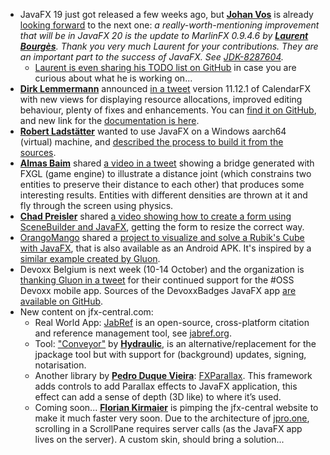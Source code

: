 * JavaFX 19 just got released a few weeks ago, but [**Johan Vos**](https://twitter.com/johanvos) is already [looking forward](https://twitter.com/johanvos/status/1575159889994911744?t=PJn2au0k_icq2qseeLVOXA&s=09) to the next one: *a really-worth-mentioning improvement that will be in JavaFX 20 is the update to MarlinFX 0.9.4.6 by [**Laurent Bourgès**](https://twitter.com/laurent_bourges). Thank you very much Laurent for your contributions. They are an important part to the success of JavaFX. See [JDK-8287604](https://bugs.openjdk.org/browse/JDK-8287604).*
  * [Laurent is even sharing his TODO list on GitHub](https://github.com/users/bourgesl/projects/1/views/1) in case you are curious about what he is working on... 
* [**Dirk Lemmermann**](https://twitter.com/dlemmermann) announced [in a tweet](https://twitter.com/dlemmermann/status/1576974458761486338) version 11.12.1 of CalendarFX with new views for displaying resource allocations, improved editing behaviour, plenty of fixes and enhancements. You can [find it on GitHub](https://github.com/dlsc-software-consulting-gmbh/CalendarFX), and new link for the [documentation is here](https://dlsc-software-consulting-gmbh.github.io/CalendarFX/).
* [**Robert Ladstätter**](https://twitter.com/rladstaetter) wanted to use JavaFX on a Windows aarch64 (virtual) machine, and [described the process to build it from the sources](http://ladstatt.blogspot.com/2022/10/a-javafx-fanboy-forgets-about-his.html).
* [**Almas Baim**](https://twitter.com/AlmasBaim/) shared [a video in a tweet](https://twitter.com/AlmasBaim/status/1576154186315882496) showing a bridge generated with FXGL (game engine) to illustrate a distance joint (which constrains two entities to preserve their distance to each other) that produces some interesting results. Entities with different densities are thrown at it and fly through the screen using physics.
* [**Chad Preisler**](https://twitter.com/cpreisler) shared [a video showing how to create a form using SceneBuilder and JavaFX](https://www.youtube.com/watch?v=auao5UNrUcg), getting the form to resize the correct way.
* [OrangoMango](https://twitter.com/orango_mango) shared a [project to visualize and solve a Rubik's Cube with JavaFX](https://github.com/OrangoMango/RubikCube), that is also available as an Android APK. It's inspired by a [similar example created by Gluon](https://github.com/gluonhq/gluon-samples/tree/master/rubiks-cube).
* Devoxx Belgium is next week (10-14 October) and the organization is [thanking Gluon in a tweet](https://twitter.com/Devoxx/status/1577934708100456448) for their continued support for the #OSS Devoxx mobile app. Sources of the DevoxxBadges JavaFX app [are available on GitHub](https://github.com/gluonhq/DevoxxBadges).
* New content on jfx-central.com:
  * Real World App: [JabRef](https://www.jfx-central.com/real_world/jabref) is an open-source, cross-platform citation and reference management tool, see [jabref.org](https://www.jabref.org/).
  * Tool: ["Conveyor"](https://www.jfx-central.com/tools/conveyor) by [**Hydraulic**](https://twitter.com/HydraulicCorp), is an alternative/replacement for the jpackage tool but with support for (background) updates, signing, notarisation.
  * Another library by [**Pedro Duque Vieira**](https://twitter.com/P_Duke): [FXParallax](https://www.jfx-central.com/libraries/fxparallax). This framework adds controls to add Parallax effects to JavaFX application, this effect can add a sense of depth (3D like) to where it’s used.
  * Coming soon... [**Florian Kirmaier**](https://twitter.com/FlorianKirmaier) is pimping the jfx-central website to make it much faster very soon. Due to the architecture of [jpro.one](https://www.jpro.one/), scrolling in a ScrollPane requires server calls (as the JavaFX app lives on the server). A custom skin, should bring a solution...
